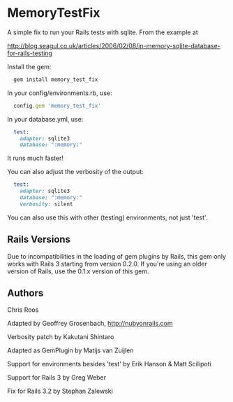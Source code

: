 # MemoryTestFix

A simple fix to run your Rails tests with sqlite. From the example at

http://blog.seagul.co.uk/articles/2006/02/08/in-memory-sqlite-database-for-rails-testing

Install the gem:

```ruby
  gem install memory_test_fix
```

In your config/environments.rb, use:

```ruby
  config.gem 'memory_test_fix'
```

In your database.yml, use:

```ruby
  test:
    adapter: sqlite3
    database: ":memory:"
```

It runs much faster!

You can also adjust the verbosity of the output:

```ruby
  test:
    adapter: sqlite3
    database: ":memory:"
    verbosity: silent
```

You can also use this with other (testing) environments, not just 'test'.

## Rails Versions

Due to incompatibilities in the loading of gem plugins by Rails, this gem
only works with Rails 3 starting from version 0.2.0. If you're using an
older version of Rails, use the 0.1.x version of this gem.

## Authors

Chris Roos

Adapted by Geoffrey Grosenbach, http://nubyonrails.com

Verbosity patch by Kakutani Shintaro

Adapted as GemPlugin by Matijs van Zuijlen

Support for environments besides 'test' by Erik Hanson & Matt Scilipoti

Support for Rails 3 by Greg Weber

Fix for Rails 3.2 by Stephan Zalewski
